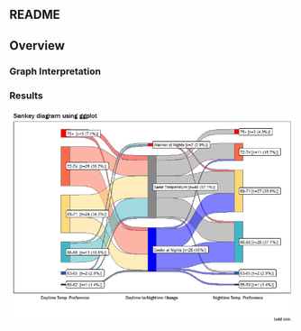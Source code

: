 ## README


## Overview

### Graph Interpretation

### Results


![](home_temp_analysis_files/figure-markdown_github/unnamed-chunk-2-1.png)


